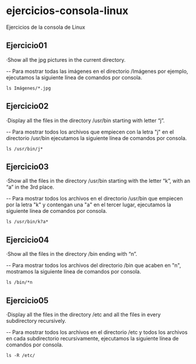 # ejercicios-consola-linux
Ejercicios de la consola de Linux

## Ejercicio01
·Show all the jpg pictures in the current directory.

-- Para mostrar todas las imágenes en el directorio /Imágenes por ejemplo, ejecutamos la siguiente línea de comandos por consola.

```console
ls Imágenes/*.jpg
```

## Ejercicio02
·Display all the files in the directory /usr/bin starting with letter “j”.

-- Para mostrar todos los archivos que empiecen con la letra "j" en el directorio /usr/bin ejecutamos la siguiente línea de comandos por consola.

```console
ls /usr/bin/j*
```

## Ejercicio03
·Show all the files in the directory /usr/bin starting with the letter “k”, with an “a” in the 3rd place.

-- Para mostrar todos los archivos en el directorio /usr/bin que empiecen por la letra "k" y contengan una "a" en el tercer lugar, ejecutamos la siguiente línea de comandos por consola.

```console
ls /usr/bin/k?a*
```

## Ejercicio04
·Show all the files in the directory /bin ending with “n”.

-- Para mostrar todos los archivos del directorio /bin que acaben en "n", mostramos la siguiente línea de comandos por consola. 

```console
ls /bin/*n
```

## Ejercicio05
·Display all the files in the directory /etc and all the files in every subdirectory recursively.

-- Para mostrar todos los archivos en el directorio /etc y todos los archivos en cada subdirectorio recursivamente, ejecutamos la siguiente línea de comandos por consola.

```console
ls -R /etc/
```

